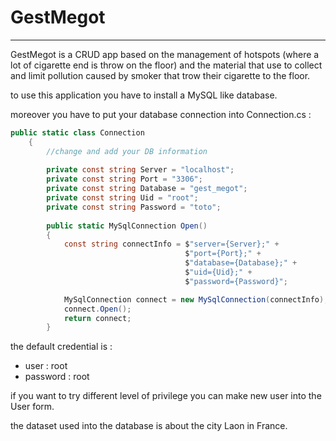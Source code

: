 # GestMegot

---

GestMegot is a CRUD app based on the management of hotspots (where a lot of cigarette end is throw on the floor) and the material that use to collect and limit pollution caused by smoker that trow their cigarette to the floor.

to use this application you have to install a MySQL like database.  

moreover you have to put your database connection into Connection.cs :

```C#
public static class Connection
    {
        //change and add your DB information
        
        private const string Server = "localhost";
        private const string Port = "3306";
        private const string Database = "gest_megot";
        private const string Uid = "root";
        private const string Password = "toto";
        
        public static MySqlConnection Open() 
        { 
            const string connectInfo = $"server={Server};" +
                                       $"port={Port};" +
                                       $"database={Database};" +
                                       $"uid={Uid};" +
                                       $"password={Password}";

            MySqlConnection connect = new MySqlConnection(connectInfo);
            connect.Open();
            return connect;
        }
```


the default credential is :

- user : root
- password : root

if you want to try different level of privilege you can make new user into the User form.

the dataset used into the database is about the city Laon in France.
